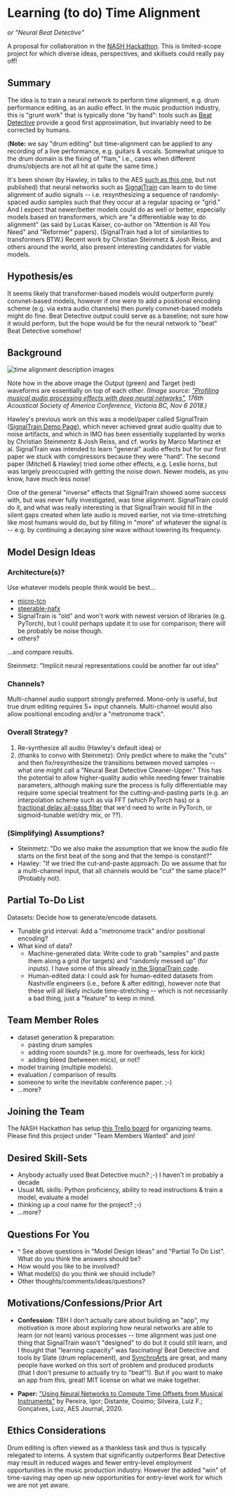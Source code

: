 # Learning (to do) Time Alignment
*or "Neural Beat Detective"* 

A proposal for collaboration in the [NASH Hackathon](https://signas-qmul.github.io/nash/).  This is limited-scope project for which diverse ideas, perspectives, and skillsets could really pay off! 

## Summary
The idea is to train a neural network to perform time alignment, e.g. drum performance editing, as an audio effect. In the music production industry, this is "grunt work" that is typically done "by hand": tools such as [Beat Detective](https://www.wikiaudio.org/beat-detective/) provide a good first approximation, but invariably need to be corrected by humans. 

(**Note:** we say "drum editing" but time-alignment can be applied to any recording of a live performance, e.g. guitars & vocals. Somewhat unique to the drum domain is the fixing of "flam," i.e., cases when different drums/objects are not all hit at quite the same time.)

It's been shown (by Hawley, in talks to the AES [such as this one](https://hedges.belmont.edu/AES_ML_2020/), but not published) that neural networks such as [SignalTrain](https://github.com/drscotthawley/signaltrain) can learn to do time alignment of audio signals -- i.e. resynthesizing a sequence of randomly-spaced audio samples such that they occur at a regular spacing or "grid."  And I expect that newer/better models could do as well or better, especially models based on transformers, which are "a differentiable way to do alignment" (as said by Lucas Kaiser, co-author on "Attention is All You Need" and "Reformer" papers). (SignalTrain had a lot of similarities to transformers BTW.)   Recent work by Christian Steinmetz & Josh Reiss, and others around the world, also present interesting candidates for viable models.

## Hypothesis/es
It seems likely that transformer-based models would outperform purely convnet-based models, however if one were to add a positional encoding scheme (e.g. via extra audio channels) then purely convnet-based models might do fine.  Beat Detective output could serve as a baseline; not sure how it would perform, but the hope would be for the neural network to "beat" Beat Detective somehow! 

## Background

![time alignment description images](https://raw.githubusercontent.com/drscotthawley/NASH_time_align/main/time_align_description.png)

Note how in the above image the Output (green) and Target (red) waveforms are essentially on top of each other. *(Image source: ["Profiling musical audio processing effects with deep neural networks"](https://docs.google.com/presentation/d/1j37RzWoxKXANQup10ofKtQjxLDVdKTX-1lNHMWy24Sg/edit?usp=sharing), 176th Acoustical Society of America Conference, Victoria BC, Nov 6 2018.)*

Hawley's previous work on this was a model/paper called SignalTrain ([SignalTrain Demo Page](https://signaltrain.herokuapp.com)), which never achieved great audio quality due to noise artifacts, and which in IMO has been essentially supplanted by works by Christian Steinmentz & Josh Reiss, and cf. works by Marco Martinez et al.  SignalTrain was intended to learn "general" audio effects but for our first paper we stuck with compressors because they were "hard".  The second paper (Mitchell & Hawley) tried some other effects, e.g. Leslie horns, but  was largely preoccupied with getting the noise down.  Newer models, as you know, have much less noise!

One of the general "inverse" effects that SignalTrain showed some success with, but was never fully investigated, was time alignment. SignalTrain could do it, and what was really interesting is that SignalTrain would fill in the silent gaps created when late audio is moved earlier, not via time-stretching like most humans would do, but by filling in "more" of whatever the signal is -- e.g. by continuing a decaying sine wave without lowering its frequency.

## Model Design Ideas

### Architecture(s)?
Use whatever models people think would be best...
- [micro-tcn](https://csteinmetz1.github.io/tcn-audio-effects/)
- [steerable-nafx](https://huggingface.co/spaces/akhaliq/steerable-nafx)
- SignalTrain is "old" and won't work with newest version of libraries (e.g. PyTorch), but I could perhaps update it to use for comparison; there will be probably be noise though.
- others?

...and compare results. 

Steinmetz: "Implicit neural representations could be another far out idea"

### Channels?
Multi-channel audio support strongly preferred.  Mono-only is useful, but true drum editing requires 5+ input channels. Multi-channel would also allow positional encoding and/or a "metronome track".

### Overall Strategy?
1. Re-synthesize all audio (Hawley's default idea) or
2. (thanks to convo with Steinmetz): Only predict where to make the "cuts" and then fix/resynthesize the transitions between moved samples -- what one might call a "Neural Beat Detective Cleaner-Upper."  This has the potential to allow higher-quality audio while needing fewer trainable parameters, although making sure the process is fully differentiable may require some special treatment for the cutting-and-pasting parts (e.g. an interpolation scheme such as via FFT (which PyTorch has) or a [fractional delay all-pass filter](https://colab.research.google.com/github/GuitarsAI/ADSP_Tutorials/blob/master/ADSP_09_AllPassFilters.ipynb) that we'd need to write in PyTorch, or sigmoid-tunable wet/dry mix, or ??). 

### (Simplifying) Assumptions?
- Steinmetz: "Do we also make the assumption that we know the audio file starts on the first beat of the song and that the tempo is constant?"
- Hawley: "If we tried the cut-and-paste approach: Do we assume that for a multi-channel input, that all channels would be "cut" the same place?" (Probably not). 

## Partial To-Do List
Datasets: Decide how to generate/encode datasets.
* Tunable grid interval: Add a "metronome track" and/or positional encoding?
* What kind of data?
    * Machine-generated data: Write code to grab "samples" and paste them along a grid (for targets) and "randomly messed up" (for inputs). I have some of this already [in the SignalTrain code](https://github.com/drscotthawley/signaltrain/blob/7d93cb4b63cc4ebd1a2f7a06e3192d755f56739d/signaltrain/audio.py#L585).
    * Human-edited data: I could ask for human-edited datasets from Nashville engineers (i.e., before & after editing), however note that these will all likely include time-stretching -- which is not necessarily a bad thing, just a "feature" to keep in mind.

## Team Member Roles
- dataset generation & preparation:
   - pasting drum samples
   - adding room sounds? (e.g. more for overheads, less for kick)
   - adding bleed (betweeen mics), or not?
- model training (multiple models).
- evaluation / comparison of results
- someone to write the inevitable conference paper. ;-) 
- ...more?

## Joining the Team
The NASH Hackathon has setup [this Trello board](https://trello.com/invite/b/f99P2bLG/fddb3c36457bc5901db563bc06e33a67/brainstorming-team-forming) for organizing teams.  Please find this project under "Team Members Wanted" and join! 

## Desired Skill-Sets
- Anybody actually used Beat Detective much? ;-) I haven't in probably a decade
- Usual ML skills: Python proficiency, ability to read instructions & train a model, evaluate a model 
- thinking up a cool name for the project? ;-) 
- ...more?

## Questions For You
- ^ See above questions in "Model Design Ideas" and "Partial To Do List".  What do you think the answers should be?
- How would you like to be involved?
- What model(s) do you think we should include?
- Other thoughts/comments/ideas/questions?  

## Motivations/Confessions/Prior Art
- **Confession:** TBH I don't actually care about building an "app", my motivation is more about exploring how neural networks are able to learn (or not learn) various processes -- time alignment was just one thing that SignalTrain wasn't "designed" to do but it could still learn, and I thought that "learning capacity" was fascinating!  Beat Detective and tools by Slate (drum replacement), and [SynchroArts](https://www.synchroarts.com/) are great, and many people have worked on this sort of problem and produced products (that I don't presume to actually try to "beat"!).  But if you want to make an app from this, great! MIT license on what we make together. 

- **Paper:** ["Using Neural Networks to Compute Time Offsets from Musical Instruments"](https://www.aes.org/e-lib/browse.cfm?elib=20726) by Pereira, Igor; Distante, Cosimo; Silveira, Luiz F.; Gonçalves, Luiz, AES Journal, 2020. 

## Ethics Considerations
Drum editing is often viewed as a thankless task and thus is typically relegated to interns.  A system that significantly outperforms Beat Detective may result in reduced wages and fewer entry-level employment opportunities in the music production industry. However the added "win" of time-saving may open up new opportunities for entry-level work for which we are not yet aware. 
